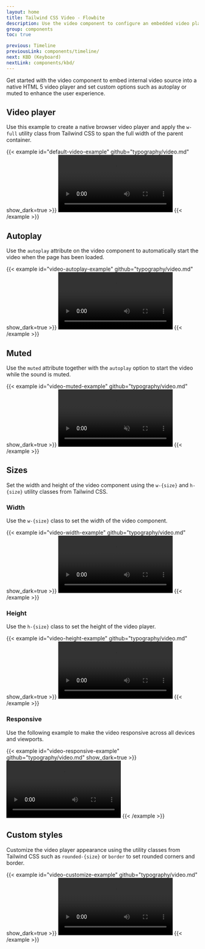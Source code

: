 ```yaml
---
layout: home
title: Tailwind CSS Video - Flowbite
description: Use the video component to configure an embedded video player using native HTML 5 functionality based on the utility classes from Tailwind CSS
group: components
toc: true

previous: Timeline
previousLink: components/timeline/
next: KBD (Keyboard)
nextLink: components/kbd/
---
```


Get started with the video component to embed internal video source into a native HTML 5 video player and set custom options such as autoplay or muted to enhance the user experience.

## Video player

Use this example to create a native browser video player and apply the `w-full` utility class from Tailwind CSS to span the full width of the parent container.

{{< example id="default-video-example" github="typography/video.md" show_dark=true >}}
<video class="w-full" controls>
  <source src="/docs/videos/flowbite.mp4" type="video/mp4">
  Your browser does not support the video tag.
</video>
{{< /example >}}

## Autoplay

Use the `autoplay` attribute on the video component to automatically start the video when the page has been loaded.

{{< example id="video-autoplay-example" github="typography/video.md" show_dark=true >}}
<video class="w-full" autoplay controls>
  <source src="/docs/videos/flowbite.mp4" type="video/mp4">
  Your browser does not support the video tag.
</video>
{{< /example >}}

## Muted

Use the `muted` attribute together with the `autoplay` option to start the video while the sound is muted.

{{< example id="video-muted-example" github="typography/video.md" show_dark=true >}}
<video class="w-full" autoplay muted controls>
  <source src="/docs/videos/flowbite.mp4" type="video/mp4">
  Your browser does not support the video tag.
</video>
{{< /example >}}

## Sizes

Set the width and height of the video component using the `w-{size}` and `h-{size}` utility classes from Tailwind CSS.

### Width

Use the `w-{size}` class to set the width of the video component.

{{< example id="video-width-example" github="typography/video.md" show_dark=true >}}
<video class="w-96" controls>
  <source src="/docs/videos/flowbite.mp4" type="video/mp4">
  Your browser does not support the video tag.
</video>
{{< /example >}}

### Height

Use the `h-{size}` class to set the height of the video player.

{{< example id="video-height-example" github="typography/video.md" show_dark=true >}}
<video class="h-80" controls>
  <source src="/docs/videos/flowbite.mp4" type="video/mp4">
  Your browser does not support the video tag.
</video>
{{< /example >}}

### Responsive

Use the following example to make the video responsive across all devices and viewports.

{{< example id="video-responsive-example" github="typography/video.md" show_dark=true >}}
<video class="w-full max-w-full h-auto" controls>
  <source src="/docs/videos/flowbite.mp4" type="video/mp4">
  Your browser does not support the video tag.
</video>
{{< /example >}}

## Custom styles

Customize the video player appearance using the utility classes from Tailwind CSS such as `rounded-{size}` or `border` to set rounded corners and border.

{{< example id="video-customize-example" github="typography/video.md" show_dark=true >}}
<video class="w-full max-w-full h-auto rounded-lg border border-gray-200 dark:border-gray-700" controls>
  <source src="/docs/videos/flowbite.mp4" type="video/mp4">
  Your browser does not support the video tag.
</video>
{{< /example >}}